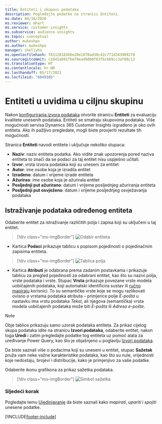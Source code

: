```yaml
---
title: Entiteti i skupovi podataka
description: Pogledajte podatke na stranici Entiteti.
ms.date: 04/16/2020
ms.reviewer: mhart
ms.service: customer-insights
ms.subservice: audience-insights
ms.topic: conceptual
author: mukeshpo
ms.author: mukeshpo
manager: shellyha
ms.openlocfilehash: f81128183b6e20e1078ad38c42c771d343909270
ms.sourcegitcommit: c1841ab91fbef9ead9db0f63fbc669cc3af80c12
ms.translationtype: HT
ms.contentlocale: hr-HR
ms.lasthandoff: 05/17/2021
ms.locfileid: "6049385"
---
```

# <a name="entities-in-audience-insights"></a>Entiteti u uvidima u ciljnu skupinu

Nakon [konfiguriranja izvora podataka](data-sources.md) otvorite stranicu **Entiteti** za evaluaciju kvalitete unesenih podataka. Entiteti se smatraju skupovima podataka. Više mogućnosti servisa Dynamics 365 Customer Insights izgrađeno je oko ovih entiteta. Ako ih pažljivo pregledate, mogli biste provjeriti rezultate tih mogućnosti.

Stranica **Entiteti** navodi entitete i uključuje nekoliko stupaca:

- **Naziv**: naziv entiteta podatka. Ako vidite znak upozorenja pored naziva entiteta to znači da se podaci za taj entitet nisu uspješno učitali.
- **Izvor**: vrsta izvora podataka koji su uneseni za entitet
- **Autor**: ime osobe koja je izradila entitet
- **Izrađeno**: datum i vrijeme izrade entiteta
- **Ažurirao**: ime osobe koja je ažurirala entitet
- **Posljednji put ažurirano**: datum i vrijeme posljednjeg ažuriranja entiteta
- **Posljednji put osvježeno**: datum i vrijeme posljednjeg osvježavanja podataka

## <a name="exploring-a-specific-entitys-data"></a>Istraživanje podataka određenog entiteta

Odaberite entitet za istraživanje različitih polja i zapisa koji su uključeni u taj entitet.

> [!div class="mx-imgBorder"]
> ![Odabir entiteta](media/data-manager-entities-data.png "Odaberite entitet")

- Kartica **Podaci** prikazuje tablicu s popisom pojedinosti o pojedinačnim zapisima entiteta.

> [!div class="mx-imgBorder"]
> ![Tablica polja](media/data-manager-entities-fields.PNG "Tablica polja")

- Kartica **Atributi** je odabrana prema zadanim postavkama i prikazuje tablicu za pregled pojedinosti za odabrani entitet, kao što su nazivi polja, vrste podataka i vrste. Stupac **Vrsta** prikazuje povezane vrste modela uobičajenih podataka, koji automatski identificira sustav ili [ručno mapiraju](map-entities.md) korisnici. To su semantičke vrste koje se mogu razlikovati ovisno o vrstama podataka atributa – primjerice polje *E-pošta* u nastavku ima vrstu podataka *Tekst*, ali njegova (semantička) vrsta modela uobičajenih podataka može biti *E-pošta* ili *Adresa e-pošte*.

> [!NOTE]
> Obje tablice prikazuju samo uzorak podataka entiteta. Za prikaz cijelog skupa podataka idite na stranicu **Izvori podataka**, odaberite entitet, nakon toga **Uredi** i zatim pregledajte podatke tog entiteta uz pomoć alata za uređivanje Power Query, kao što je objašnjeno u poglavlju [Izvori podataka](data-sources.md).

Da biste saznali više o podacima koji su uneseni u entitet, stupac **Sažetak** pruža vam neke važne karakteristike podataka, kao što su nule, vrijednosti koje nedostaju, brojevi i distribucije, kako je primjenjivo za vaše podatke.

Odaberite ikonu grafikona za prikaz sažetka podataka.

> [!div class="mx-imgBorder"]
> ![Simbol sažetka](media/data-manager-entities-summary.png "Tablica sažetka podataka")

### <a name="next-step"></a>Sljedeći korak

Pogledajte temu [Ujedinjavanje](data-unification.md) da biste saznali kako *mapirati*, *upariti* i *spojiti* unesene podatke.


[!INCLUDE[footer-include](../includes/footer-banner.md)]
